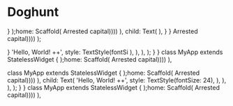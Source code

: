 # Doghunt
  }
    );home: Scaffold(
        Arrested capital))))
        ),         child: Text(
      ),
  }
}
        Arrested capital))))
    );

}
            'Hello, World! ++',
            style: TextStyle(fontSi
          ),
        ),
      ),
    );
  }
}
class MyApp extends StatelessWidget {
    );home: Scaffold(
        Arrested capital))))
        ),

class MyApp extends StatelessWidget {
    );home: Scaffold(
        Arrested capital))))
        ),         child: Text(
            'Hello, World! ++',
            style: TextStyle(fontSize: 24),
          ),
        ),
      ),
    );
  }
}
class MyApp extends StatelessWidget {
    );home: Scaffold(
        Arrested capital))))
        ),

